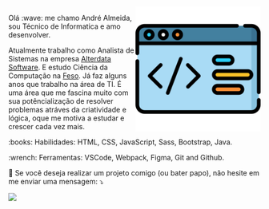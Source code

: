 <img src="img/image.png" min-width="220px" max-width="250px" width="250px" align="right" alt="computador-img">

<p align="left">
Olá :wave: me chamo André Almeida, sou Técnico de Informatica e amo desenvolver.
</p>

<p align="left">
Atualmente trabalho como Analista de Sistemas na empresa <a href="https://www.alterdata.com.br/">Alterdata Software</a>. E estudo Ciência da Computação na <a href="https://www.unifeso.edu.br/">Feso</a>. Já faz alguns anos que trabalho na área de TI. É uma área que me fascina muito com sua potêncialização de resolver problemas atráves da criatividade e lógica, oque me motiva a estudar e crescer cada vez mais. 
</p>

<p align="left">
:books: Habilidades: HTML, CSS, JavaScript, Sass, Bootstrap, Java.
</p>

<p align="left">
:wrench: Ferramentas: VSCode, Webpack, Figma, Git and Github.
</p>

<p align="left">
💌 Se você deseja realizar um projeto comigo (ou bater papo), não hesite em me enviar uma mensagem: ⤵️
</p>

<p align="left">
    <a href="https://www.linkedin.com/in/andreluas" alt="Linkedin">
        <img src="https://img.shields.io/badge/-Linkedin-0e76a8?style=for-the-badge&logo=Linkedin&logoColor=white&link=https://www.linkedin.com/in/andreluas" />
    </a>
</p>